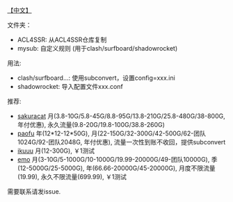 [【中文】](./README_zh.md)

文件夹：
- ACL4SSR: 从ACL4SSR仓库复制
- mysub: 自定义规则 (用于clash/surfboard/shadowrocket)

用法: 
- clash/surfboard...: 使用subconvert，设置config=xxx.ini
- shadowrocket: 导入配置文件xxx.conf

推荐:
- [sakuracat](https://sakuracat-a.com/user/#/register?code=jwS1FMVx)
月(3.8-10G/5.8-45G/8.8-95G/13.8-210G/25.8-480G/38-800G, 年付优惠), 永久流量(9.8-20G/19.8-100G/38.8-260G)
- [paofu](https://www.paofu.cloud/auth/register?code=t861)
年(12*12-12\*50G), 月(22-150G/32-300G/42-500G/62-团队1024G/92-团队2048G, 年付优惠), 流量一次性到账不收回，提供subconvert
- [ikuuu](https://ikuuu.me/auth/register?code=oIhE)
月(12-300G), ￥1测试
- [emo](https://yyds.emovpn.top//#/register?code=mv3YRUPO)
月(3-10G/5-1000G/10-1000G/19.99-20000G/49-团队10000G), 季(12-5000G/25-5000G), 年(66.66-20000G/45-20000G), 月度不限流量(19.99), 永久不限流量(699.99), ￥1测试

需要联系请发issue.
